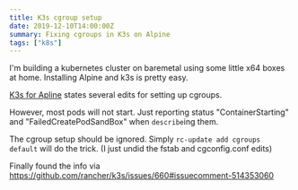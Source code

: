 ```yaml
---
title: K3s cgroup setup
date: 2019-12-10T14:00:00Z
summary: Fixing cgroups in K3s on Alpine
tags: ["k8s"]
---
```


I'm building a kubernetes cluster on baremetal using some little x64 boxes at home. Installing Alpine and k3s is pretty easy. 

[K3s for Apline](https://rancher.com/docs/k3s/latest/en/advanced/#alpine-linux) states several edits for setting up cgroups.

However, most pods will not start. Just reporting status "ContainerStarting" and "FailedCreatePodSandBox" when `describe`ing them.

The cgroup setup should be ignored. Simply `rc-update add cgroups default` will do the trick. (I just undid the fstab and cgconfig.conf edits)

Finally found the info via https://github.com/rancher/k3s/issues/660#issuecomment-514353060